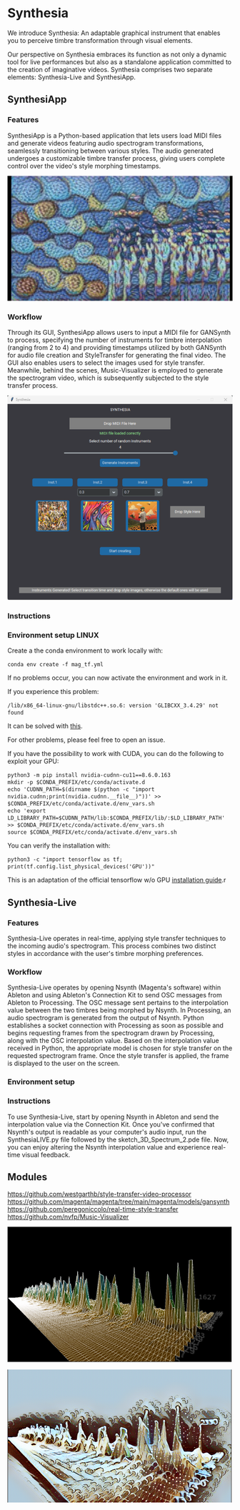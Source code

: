 # Synthesia

We introduce Synthesia: An adaptable graphical instrument that enables you to perceive timbre transformation through visual elements.

Our perspective on Synthesia embraces its function as not only a dynamic tool for live performances but also as a standalone application committed to the creation of imaginative videos. Synthesia comprises two separate elements: Synthesia-Live and SynthesiApp.

## SynthesiApp
### Features
SynthesiApp is a Python-based application that lets users load MIDI files and generate videos featuring audio spectrogram transformations, seamlessly transitioning between various styles. The audio generated undergoes a customizable timbre transfer process, giving users complete control over the video's style morphing timestamps.

![Alt text](images/SynthesiaApp.png)

### Workflow
Through its GUI, SynthesiApp allows users to input a MIDI file for GANSynth to process, specifying the number of instruments for timbre interpolation (ranging from 2 to 4) and providing timestamps utilized by both GANSynth for audio file creation and StyleTransfer for generating the final video. The GUI also enables users to select the images used for style transfer. Meanwhile, behind the scenes, Music-Visualizer is employed to generate the spectrogram video, which is subsequently subjected to the style transfer process.

![Alt text](images/gui_synthesia.png)
### Instructions

### Environment setup LINUX
Create a the conda environment to work locally with:
```
conda env create -f mag_tf.yml
```
If no problems occur, you can now activate the environment and work in it. 

If you experience this problem: 
```
/lib/x86_64-linux-gnu/libstdc++.so.6: version 'GLIBCXX_3.4.29' not found
```
It can be solved with <a href="https://github.com/pybind/pybind11/discussions/3453#discussioncomment-7068951">this</a>.

For other problems, please feel free to open an issue.

If you have the possibility to work with CUDA, you can do the following to exploit your GPU:
```
python3 -m pip install nvidia-cudnn-cu11==8.6.0.163
mkdir -p $CONDA_PREFIX/etc/conda/activate.d
echo 'CUDNN_PATH=$(dirname $(python -c "import nvidia.cudnn;print(nvidia.cudnn.__file__)"))' >> $CONDA_PREFIX/etc/conda/activate.d/env_vars.sh
echo 'export LD_LIBRARY_PATH=$CUDNN_PATH/lib:$CONDA_PREFIX/lib/:$LD_LIBRARY_PATH' >> $CONDA_PREFIX/etc/conda/activate.d/env_vars.sh
source $CONDA_PREFIX/etc/conda/activate.d/env_vars.sh
```
You can verify the installation with:
```
python3 -c "import tensorflow as tf; print(tf.config.list_physical_devices('GPU'))"
```
This is an adaptation of the official tensorflow w/o GPU <a href="https://www.tensorflow.org/install/pip?hl=it">installation guide</a>.r

## Synthesia-Live
### Features
Synthesia-Live operates in real-time, applying style transfer techniques to the incoming audio's spectrogram. This process combines two distinct styles in accordance with the user's timbre morphing preferences.

### Workflow
Synthesia-Live operates by opening Nsynth (Magenta's software) within Ableton and using Ableton's Connection Kit to send OSC messages from Ableton to Processing. The OSC message sent pertains to the interpolation value between the two timbres being morphed by Nsynth. In Processing, an audio spectrogram is generated from the output of Nsynth. Python establishes a socket connection with Processing as soon as possible and begins requesting frames from the spectrogram drawn by Processing, along with the OSC interpolation value. Based on the interpolation value received in Python, the appropriate model is chosen for style transfer on the requested spectrogram frame. Once the style transfer is applied, the frame is displayed to the user on the screen.

### Environment setup

### Instructions
To use Synthesia-Live, start by opening Nsynth in Ableton and send the interpolation value via the Connection Kit. Once you've confirmed that Nsynth's output is readable as your computer's audio input, run the SynthesiaLIVE.py file followed by the sketch_3D_Spectrum_2.pde file. Now, you can enjoy altering the Nsynth interpolation value and experience real-time visual feedback.

## Modules 
https://github.com/westgarthb/style-transfer-video-processor
https://github.com/magenta/magenta/tree/main/magenta/models/gansynth
https://github.com/peregoniccolo/real-time-style-transfer
https://github.com/nvfp/Music-Visualizer



![Alt text](images/SynthesiaLiveSpec.png)

![Alt text](images/SynthesiaLiveStyled.png)
